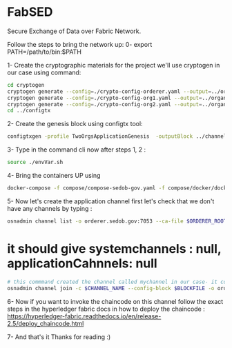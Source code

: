 # FabSED
Secure Exchange of Data over Fabric Network.

Follow the steps to bring the network up:
0- export PATH=/path/to/bin:$PATH

1- Create the cryptographic materials for the project we'll use cryptogen in our case
  using command: 
```bash
cd cryptogen
cryptogen generate --config=./crypto-config-orderer.yaml --output=../organizations
cryptogen generate --config=./crypto-config-org1.yaml --output=../organizations
cryptogen generate --config=./crypto-config-org2.yaml --output=../organizations
cd ../configtx
```
  
2- Create the genesis block using configtx tool:
```bash
configtxgen -profile TwoOrgsApplicationGenesis  -outputBlock ../channel-artifacts/genesis.block -channelID mychannel 
```
3- Type in the command cli now after steps 1, 2 :
```bash
source ./envVar.sh
```
4- Bring the containers UP using 
```bash
docker-compose -f compose/compose-sedob-gov.yaml -f compose/docker/docker-compose-sedob-gov.yaml up -d 2>&1   
```
5- Now let's create the application channel first let's check that we don't have any channels by typing :
```bash
osnadmin channel list -o orderer.sedob.gov:7053 --ca-file $ORDERER_ROOT_CERT  --client-cert $ORDERER_ADMIN_TLS_SIGN_CERT --client-key $ORDERER_ADMIN_TLS_PRIVATE_KEY
```
# it should give systemchannels : null, applicationCahnnels: null
```bash
# this commmand created the channel called mychannel in our case- it could be any name-:
osnadmin channel join -c $CHANNEL_NAME --config-block $BLOCKFILE -o orderer.sedob.gov:7053 --ca-file $ORDERER_ROOT_CERT  --client-cert $ORDERER_ADMIN_TLS_SIGN_CERT --client-key $ORDERER_ADMIN_TLS_PRIVATE_KEY
```

6- Now if you want to invoke the chaincode on this channel follow the exact steps in the hyperledger fabric docs in how to deploy the chaincode 
: https://hyperledger-fabric.readthedocs.io/en/release-2.5/deploy_chaincode.html

7- And that's it Thanks for reading :)
